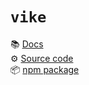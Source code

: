 # `vike`

📚 [Docs](https://vike.dev)  
⚙️  [Source code](https://github.com/vikejs/vike/tree/main/packages/vike)  
📦 [npm package](https://npmjs.com/package/vike)  
